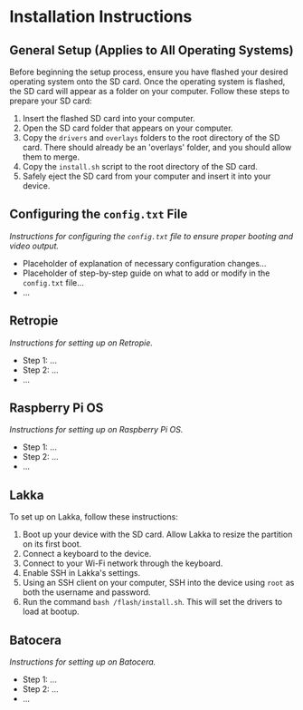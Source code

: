 # Installation Instructions

## General Setup (Applies to All Operating Systems)

Before beginning the setup process, ensure you have flashed your desired operating system onto the SD card. Once the operating system is flashed, the SD card will appear as a folder on your computer. Follow these steps to prepare your SD card:

1. Insert the flashed SD card into your computer.
2. Open the SD card folder that appears on your computer.
3. Copy the `drivers` and `overlays` folders to the root directory of the SD card. There should already be an 'overlays' folder, and you should allow them to merge.
4. Copy the `install.sh` script to the root directory of the SD card.
5. Safely eject the SD card from your computer and insert it into your device.

## Configuring the `config.txt` File

*Instructions for configuring the `config.txt` file to ensure proper booting and video output.*

- Placeholder of explanation of necessary configuration changes...
- Placeholder of step-by-step guide on what to add or modify in the `config.txt` file...
- ...

## Retropie

*Instructions for setting up on Retropie.*

- Step 1: ...
- Step 2: ...
- ...

## Raspberry Pi OS

*Instructions for setting up on Raspberry Pi OS.*

- Step 1: ...
- Step 2: ...
- ...

## Lakka

To set up on Lakka, follow these instructions:

1. Boot up your device with the SD card. Allow Lakka to resize the partition on its first boot.
2. Connect a keyboard to the device.
3. Connect to your Wi-Fi network through the keyboard.
4. Enable SSH in Lakka's settings.
5. Using an SSH client on your computer, SSH into the device using `root` as both the username and password.
6. Run the command `bash /flash/install.sh`. This will set the drivers to load at bootup.

## Batocera

*Instructions for setting up on Batocera.*

- Step 1: ...
- Step 2: ...
- ...
